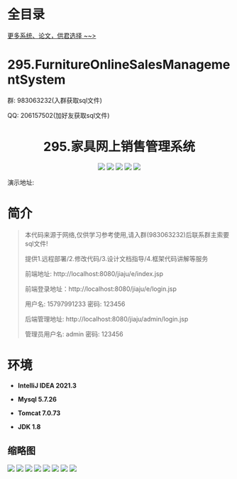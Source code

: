 # 全目录

[更多系统、论文，供君选择 ~~>](https://www.bitwise.net.cn)

# 295.FurnitureOnlineSalesManagementSystem

<p>群: 983063232(入群获取sql文件)</p>
<p>QQ: 206157502(加好友获取sql文件)</p>

<p><h1 align="center">295.家具网上销售管理系统</h1></p>



<p align="center">
	<img src="https://img.shields.io/badge/jdk-1.8-orange.svg"/>
    <img src="https://img.shields.io/badge/spring-5.x-lightgrey.svg"/>
    <img src="https://img.shields.io/badge/springmvc-3.x-blue.svg"/>
    <img src="https://img.shields.io/badge/mybatis-5.x-yellow.svg"/>
    <img src="https://img.shields.io/badge/jsp-5.x-yellow.svg"/>
</p>

演示地址:  []()

# 简介

> 本代码来源于网络,仅供学习参考使用,请入群(983063232)后联系群主索要sql文件!
>
> 提供1.远程部署/2.修改代码/3.设计文档指导/4.框架代码讲解等服务
>
> 前端地址: http://localhost:8080/jiaju/e/index.jsp
>
> 前端登录地址：http://localhost:8080/jiaju/e/login.jsp
>
> 用户名: 15797991233   密码: 123456
>
> 后端管理地址: http://localhost:8080/jiaju/admin/login.jsp
>
> 管理员用户名: admin   密码: 123456
>


# 环境

- <b>IntelliJ IDEA 2021.3</b>

- <b>Mysql 5.7.26</b>

- <b>Tomcat 7.0.73</b>

- <b>JDK 1.8</b>





## 缩略图

![](https://bitwise.oss-cn-heyuan.aliyuncs.com/2024/9/10/daa25fed-7eda-49f4-a438-31f8889149f8.png)
![](https://bitwise.oss-cn-heyuan.aliyuncs.com/2024/9/10/fe318b4d-0b31-4626-8e77-3f31fe1afa48.png)
![](https://bitwise.oss-cn-heyuan.aliyuncs.com/2024/9/10/aae5681a-708f-4bc8-8c62-825e487ca105.png)
![](https://bitwise.oss-cn-heyuan.aliyuncs.com/2024/9/10/3eb9b961-65d2-4c55-8b81-9e3ffa8bfaa0.png)
![](https://bitwise.oss-cn-heyuan.aliyuncs.com/2024/9/10/fd5fef30-71e5-497b-b3e5-b8dcf35ed4c9.png)
![](https://bitwise.oss-cn-heyuan.aliyuncs.com/2024/9/10/83f0342d-5c3f-4aa3-a670-54c5d209933c.png)
![](https://bitwise.oss-cn-heyuan.aliyuncs.com/2024/9/10/ab15080a-03bb-47d5-abbc-3510bd169bb5.png)
![](https://bitwise.oss-cn-heyuan.aliyuncs.com/2024/9/10/44d92304-098b-45f9-addf-200673d57d92.png)






